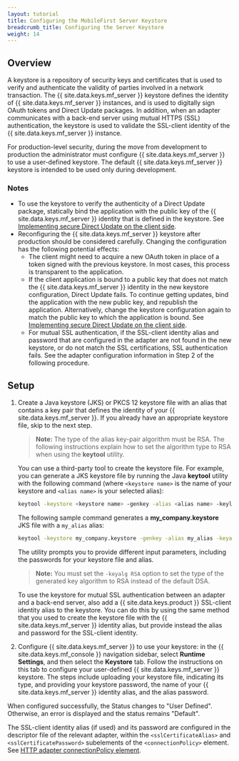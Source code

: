 ```yaml
---
layout: tutorial
title: Configuring the MobileFirst Server Keystore
breadcrumb_title: Configuring the Server Keystore
weight: 14
---
```

## Overview
A keystore is a repository of security keys and certificates that is used to verify and authenticate the validity of parties involved in a network transaction. The {{ site.data.keys.mf_server }} keystore defines the identity of {{ site.data.keys.mf_server }} instances, and is used to digitally sign OAuth tokens and Direct Update packages. In addition, when an adapter communicates with a back-end server using mutual HTTPS (SSL) authentication, the keystore is used to validate the SSL-client identity of the {{ site.data.keys.mf_server }} instance.

For production-level security, during the move from development to production the administrator must configure {{ site.data.keys.mf_server }} to use a user-defined keystore. The default {{ site.data.keys.mf_server }} keystore is intended to be used only during development.

### Notes
* To use the keystore to verify the authenticity of a Direct Update package, statically bind the application with the public key of the {{ site.data.keys.mf_server }} identity that is defined in the keystore. See [Implementing secure Direct Update on the client side](../../application-development/direct-update).
* Reconfiguring the {{ site.data.keys.mf_server }} keystore after production should be considered carefully. Changing the configuration has the following potential effects:
    * The client might need to acquire a new OAuth token in place of a token signed with the previous keystore. In most cases, this process is transparent to the application.
    * If the client application is bound to a public key that does not match the {{ site.data.keys.mf_server }} identity in the new keystore configuration, Direct Update fails. To continue getting updates, bind the application with the new public key, and republish the application. Alternatively, change the keystore configuration again to match the public key to which the application is bound. See [Implementing secure Direct Update on the client side](../../application-development/direct-update).
    *  For mutual SSL authentication, if the SSL-client identity alias and password that are configured in the adapter are not found in the new keystore, or do not match the SSL certifications, SSL authentication fails. See the adapter configuration information in Step 2 of the following procedure.

## Setup
1. Create a Java keystore (JKS) or PKCS 12 keystore file with an alias that contains a key pair that defines the identity of your {{ site.data.keys.mf_server }}. If you already have an appropriate keystore file, skip to the next step.

   > **Note:** The type of the alias key-pair algorithm must be RSA. The following instructions explain how to set the algorithm type to RSA when using the **keytool** utility.

   You can use a third-party tool to create the keystore file. For example, you can generate a JKS keystore file by running the Java **keytool** utility with the following command (where `<keystore name>` is the name of your keystore and `<alias name>` is your selected alias):
    
   ```bash
   keytool -keystore <keystore name> -genkey -alias <alias name> -keylag RSA
   ```
    
   The following sample command generates a **my_company.keystore** JKS file with a `my_alias` alias:
    
   ```bash
   keytool -keystore my_company.keystore -genkey -alias my_alias -keyalg RSA
   ```
    
   The utility prompts you to provide different input parameters, including the passwords for your keystore file and alias.

   > **Note:** You must set the `-keyalg RSA` option to set the type of the generated key algorithm to RSA instead of the default DSA.

   To use the keystore for mutual SSL authentication between an adapter and a back-end server, also add a {{ site.data.keys.product }} SSL-client identity alias to the keystore. You can do this by using the same method that you used to create the keystore file with the {{ site.data.keys.mf_server }} identity alias, but provide instead the alias and password for the SSL-client identity.

2. Configure {{ site.data.keys.mf_server }} to use your keystore: in the {{ site.data.keys.mf_console }} navigation sidebar, select **Runtime Settings**, and then select the **Keystore** tab. Follow the instructions on this tab to configure your user-defined {{ site.data.keys.mf_server }} keystore. The steps include uploading your keystore file, indicating its type, and providing your keystore password, the name of your {{ site.data.keys.mf_server }} identity alias, and the alias password. 

When configured successfully, the Status changes to "User Defined". Otherwise, an error is displayed and the status remains "Default".

The SSL-client identity alias (if used) and its password are configured in the descriptor file of the relevant adapter, within the `<sslCertificateAlias>` and `<sslCertificatePassword>` subelements of the `<connectionPolicy>` element. See [HTTP adapter connectionPolicy element](../../adapters/javascript-adapters/js-http-adapter/#the-xml-file).




